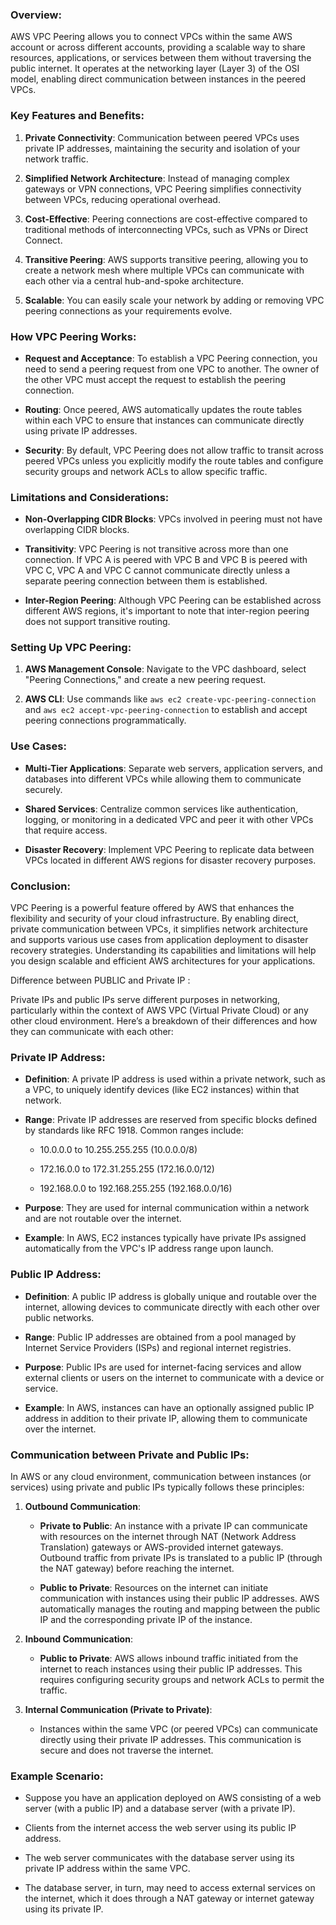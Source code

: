 ### Overview:



AWS VPC Peering allows you to connect VPCs within the same AWS account or across different accounts, providing a scalable way to share resources, applications, or services between them without traversing the public internet. It operates at the networking layer (Layer 3) of the OSI model, enabling direct communication between instances in the peered VPCs.



### Key Features and Benefits:



1. **Private Connectivity**: Communication between peered VPCs uses private IP addresses, maintaining the security and isolation of your network traffic.



2. **Simplified Network Architecture**: Instead of managing complex gateways or VPN connections, VPC Peering simplifies connectivity between VPCs, reducing operational overhead.



3. **Cost-Effective**: Peering connections are cost-effective compared to traditional methods of interconnecting VPCs, such as VPNs or Direct Connect.



4. **Transitive Peering**: AWS supports transitive peering, allowing you to create a network mesh where multiple VPCs can communicate with each other via a central hub-and-spoke architecture.



5. **Scalable**: You can easily scale your network by adding or removing VPC peering connections as your requirements evolve.



### How VPC Peering Works:



- **Request and Acceptance**: To establish a VPC Peering connection, you need to send a peering request from one VPC to another. The owner of the other VPC must accept the request to establish the peering connection.



- **Routing**: Once peered, AWS automatically updates the route tables within each VPC to ensure that instances can communicate directly using private IP addresses.



- **Security**: By default, VPC Peering does not allow traffic to transit across peered VPCs unless you explicitly modify the route tables and configure security groups and network ACLs to allow specific traffic.



### Limitations and Considerations:



- **Non-Overlapping CIDR Blocks**: VPCs involved in peering must not have overlapping CIDR blocks.



- **Transitivity**: VPC Peering is not transitive across more than one connection. If VPC A is peered with VPC B and VPC B is peered with VPC C, VPC A and VPC C cannot communicate directly unless a separate peering connection between them is established.



- **Inter-Region Peering**: Although VPC Peering can be established across different AWS regions, it's important to note that inter-region peering does not support transitive routing.



### Setting Up VPC Peering:



1. **AWS Management Console**: Navigate to the VPC dashboard, select "Peering Connections," and create a new peering request.



2. **AWS CLI**: Use commands like `aws ec2 create-vpc-peering-connection` and `aws ec2 accept-vpc-peering-connection` to establish and accept peering connections programmatically.



### Use Cases:



- **Multi-Tier Applications**: Separate web servers, application servers, and databases into different VPCs while allowing them to communicate securely.



- **Shared Services**: Centralize common services like authentication, logging, or monitoring in a dedicated VPC and peer it with other VPCs that require access.



- **Disaster Recovery**: Implement VPC Peering to replicate data between VPCs located in different AWS regions for disaster recovery purposes.



### Conclusion:



VPC Peering is a powerful feature offered by AWS that enhances the flexibility and security of your cloud infrastructure. By enabling direct, private communication between VPCs, it simplifies network architecture and supports various use cases from application deployment to disaster recovery strategies. Understanding its capabilities and limitations will help you design scalable and efficient AWS architectures for your applications.



Difference between PUBLIC and Private IP : 

Private IPs and public IPs serve different purposes in networking, particularly within the context of AWS VPC (Virtual Private Cloud) or any other cloud environment. Here’s a breakdown of their differences and how they can communicate with each other:



### Private IP Address:



- **Definition**: A private IP address is used within a private network, such as a VPC, to uniquely identify devices (like EC2 instances) within that network.

  

- **Range**: Private IP addresses are reserved from specific blocks defined by standards like RFC 1918. Common ranges include:

  - 10.0.0.0 to 10.255.255.255 (10.0.0.0/8)

  - 172.16.0.0 to 172.31.255.255 (172.16.0.0/12)

  - 192.168.0.0 to 192.168.255.255 (192.168.0.0/16)

  

- **Purpose**: They are used for internal communication within a network and are not routable over the internet.



- **Example**: In AWS, EC2 instances typically have private IPs assigned automatically from the VPC's IP address range upon launch.



### Public IP Address:



- **Definition**: A public IP address is globally unique and routable over the internet, allowing devices to communicate directly with each other over public networks.



- **Range**: Public IP addresses are obtained from a pool managed by Internet Service Providers (ISPs) and regional internet registries.



- **Purpose**: Public IPs are used for internet-facing services and allow external clients or users on the internet to communicate with a device or service.



- **Example**: In AWS, instances can have an optionally assigned public IP address in addition to their private IP, allowing them to communicate over the internet.



### Communication between Private and Public IPs:



In AWS or any cloud environment, communication between instances (or services) using private and public IPs typically follows these principles:



1. **Outbound Communication**:

   - **Private to Public**: An instance with a private IP can communicate with resources on the internet through NAT (Network Address Translation) gateways or AWS-provided internet gateways. Outbound traffic from private IPs is translated to a public IP (through the NAT gateway) before reaching the internet.

   - **Public to Private**: Resources on the internet can initiate communication with instances using their public IP addresses. AWS automatically manages the routing and mapping between the public IP and the corresponding private IP of the instance.



2. **Inbound Communication**:

   - **Public to Private**: AWS allows inbound traffic initiated from the internet to reach instances using their public IP addresses. This requires configuring security groups and network ACLs to permit the traffic.



3. **Internal Communication (Private to Private)**:

   - Instances within the same VPC (or peered VPCs) can communicate directly using their private IP addresses. This communication is secure and does not traverse the internet.



### Example Scenario:



- Suppose you have an application deployed on AWS consisting of a web server (with a public IP) and a database server (with a private IP).

- Clients from the internet access the web server using its public IP address.

- The web server communicates with the database server using its private IP address within the same VPC.

- The database server, in turn, may need to access external services on the internet, which it does through a NAT gateway or internet gateway using its private IP.
